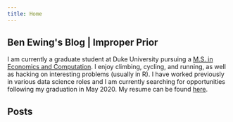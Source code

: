 ```yaml
---
title: Home
---
```


## Ben Ewing's Blog | Improper Prior

I am currently a graduate student at Duke University pursuing a [M.S. in Economics and Computation](https://econ.duke.edu/masters-programs/degree-programs/msec). I enjoy climbing, cycling, and running, as well as hacking on interesting problems (usually in R). I have worked previously in various data science roles and I am currently searching for opportunities following my graduation in May 2020. My resume can be found [here](/ewing_cv_2020_03_09.pdf).

## Posts
